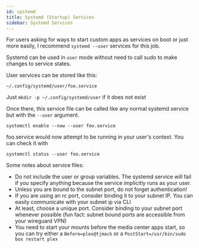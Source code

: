 ```yaml
---
id: systemd
title: Systemd (Startup) Services
sidebar: Systemd Services
---
```


For users asking for ways to start custom apps as services on boot or just more easily, I recommend `systemd --user` services for this job.

Systemd can be used in `user` mode without need to call sudo to make changes to service states.

User services can be stored like this:

```
~/.config/systemd/user/foo.service
```

Just `mkdir -p ~/.config/systemd/user` if it does not exist

Once there, this service file can be called like any normal systemd service but with the `--user` argument.

```
systemctl enable --now --user foo.service
```

foo.service would now attempt to be running in your user's context. You can check it with

```
systemctl status --user foo.service
```


Some notes about service files:

- Do not include the user or group variables. The systemd service will fail if you specify anything because the service implicitly runs as your user.
- Unless you are bound to the subnet port, do not forget authentication!
- If you are using an rc port, consider binding it to your subnet IP. You can easily communicate with your subnet ip via CLI
- At least, choose a unique port. Consider binding to your subnet port whenever possible (fun fact: subnet bound ports are accessible from your wireguard VPN)
- You need to start your mounts before the media center apps start, so you can try either a `Before=plex@tjmack` or a `PostStart=/usr/bin/sudo box restart plex`